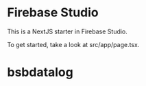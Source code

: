 # Firebase Studio

This is a NextJS starter in Firebase Studio.

To get started, take a look at src/app/page.tsx.
# bsbdatalog
